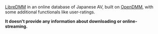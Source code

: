 [LibreDMM](http://www.libredmm.com) in an online database of Japanese AV, built on [OpenDMM](https://github.com/opendmm/opendmm), with some additional functionals like user-ratings.

**It doesn't provide any information about downloading or online-streaming.**
